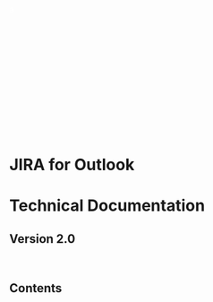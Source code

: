 <p style="color: white">a</p>
<div style="margin-top: 50%">

# JIRA for Outlook
# Technical Documentation
## Version 2.0
<script>document.write('<h2>Date: ' + new Date().toLocaleString() + '</h2>');</script>

</div>

<div style="page-break-before: always">&nbsp;</div>
<div class="toc">

## Contents

<!-- toc -->
<!-- tocstop -->
</div>